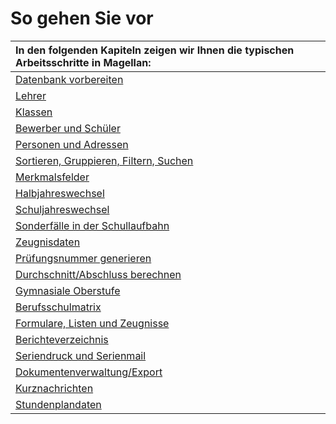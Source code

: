 # So gehen Sie vor

|In den folgenden Kapiteln zeigen wir Ihnen die typischen Arbeitsschritte in Magellan:|
|:--|
| [Datenbank vorbereiten](https://doc.magellan.stueber.de/schulverwaltung/howto/preparation/) | 
| [Lehrer](https://doc.magellan.stueber.de/schulverwaltung/howto/lehrer/) | 
| [Klassen](https://doc.magellan.stueber.de/schulverwaltung/howto/classes/) | 
| [Bewerber und Schüler](https://doc.magellan.stueber.de/schulverwaltung/howto/schueler/) | 
| [Personen und Adressen](https://doc.magellan.stueber.de/schulverwaltung/howto/personen/) | 
| [Sortieren, Gruppieren, Filtern, Suchen](https://doc.magellan.stueber.de/schulverwaltung/howto/sort-group-filter-search/) | 
| [Merkmalsfelder](https://doc.magellan.stueber.de/schulverwaltung/howto/merkmalsfelder/) | 
| [Halbjahreswechsel](https://doc.magellan.stueber.de/schulverwaltung/howto/halbjahreswechsel/) | 
| [Schuljahreswechsel](https://doc.magellan.stueber.de/schulverwaltung/howto/schuljahreswechsel/) | 
| [Sonderfälle in der Schullaufbahn](https://doc.magellan.stueber.de/schulverwaltung/howto/sonderfaelle/) | 
| [Zeugnisdaten](https://doc.magellan.stueber.de/schulverwaltung/howto/zeugnisdaten/) | 
| [Prüfungsnummer generieren](https://doc.magellan.stueber.de/schulverwaltung/howto/pruefungsnummer/) | 
| [Durchschnitt/Abschluss berechnen](https://doc.magellan.stueber.de/schulverwaltung/howto/durchschnitt-abschluss/) | 
| [Gymnasiale Oberstufe](https://doc.magellan.stueber.de/schulverwaltung/howto/Oberstufe/gymnasium/) | 
| [Berufsschulmatrix](https://doc.magellan.stueber.de/schulverwaltung/howto/berufsschulmatrix/) | 
| [Formulare, Listen und Zeugnisse](https://doc.magellan.stueber.de/schulverwaltung/howto/berichte/) | 
| [Berichteverzeichnis](https://doc.magellan.stueber.de/schulverwaltung/howto/berichte-verz/) | 
| [Seriendruck und Serienmail](https://doc.magellan.stueber.de/schulverwaltung/howto/seriendruck/) | 
| [Dokumentenverwaltung/Export](https://doc.magellan.stueber.de/schulverwaltung/howto/dokumentenverwaltung_export/) | 
| [Kurznachrichten](https://doc.magellan.stueber.de/schulverwaltung/howto/kurznachrichten/) | 
| [Stundenplandaten](https://doc.magellan.stueber.de/schulverwaltung/howto/stundenplaene/) | 